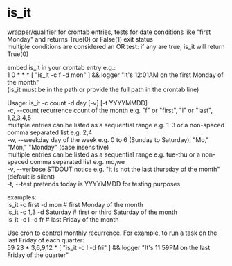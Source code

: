 # is_it
wrapper/qualifier for crontab entries, tests for date conditions like "first Monday" and returns True(0) or False(1) exit status\
multiple conditions are considered an OR test: if any are true, is_it will return True(0)

embed is_it in your crontab entry e.g.:\
1   0  *  *   *   [ "is_it -c f -d mon" ] && logger "It's 12:01AM on the first Monday of the month"\
(is_it must be in the path or provide the full path in the crontab line)

Usage: is_it -c count -d day [-v] [-t YYYYMMDD]\
  -c, --count   recurrence count of the month e.g. "f" or "first", "l" or "last", 1,2,3,4,5\
                multiple entries can be listed as a sequential range e.g. 1-3 or a non-spaced comma separated list e.g. 2,4\
  -w, --weekday day of the week e.g. 0 to 6 (Sunday to Saturday), "Mo," "Mon," "Monday" (case insensitive)\
                multiple entries can be listed as a sequential range e.g. tue-thu or a non-spaced comma separated list e.g. mo,we\
  -v, --verbose STDOUT notice e.g. "it is not the last thursday of the month" (default is silent)\
  -t, --test    pretends today is YYYYMMDD for testing purposes

  examples:\
    is_it -c first -d mon       # first Monday of the month\
    is_it -c 1,3  -d Saturday   # first or third Saturday of the month\
    is_it -c l  -d fr           # last Friday of the month

Use cron to control monthly recurrence. For example, to run a task on the last Friday of each quarter:\
59   23  *  3,6,9,12   *   [ "is_it -c l -d fri" ] && logger "It's 11:59PM on the last Friday of the quarter"
